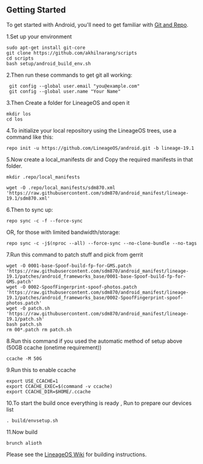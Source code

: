 Getting Started
---------------

To get started with Android, you'll need to get
familiar with [Git and Repo](https://source.android.com/source/using-repo.html).

1.Set up your environment

    sudo apt-get install git-core
    git clone https://github.com/akhilnarang/scripts
    cd scripts
    bash setup/android_build_env.sh

2.Then run these commands to get git all working:

     git config --global user.email "you@example.com"
     git config --global user.name "Your Name"

3.Then Create a folder for LineageOS and open it

    mkdir los
    cd los

4.To initialize your local repository using the LineageOS trees, use a command like this:

    repo init -u https://github.com/LineageOS/android.git -b lineage-19.1
     

5.Now create a local_manifests dir and Copy the required manifests in that folder.

    mkdir .repo/local_manifests

    wget -O .repo/local_manifests/sdm870.xml 'https://raw.githubusercontent.com/sdm870/android_manifest/lineage-19.1/sdm870.xml'

6.Then to sync up:

    repo sync -c -f --force-sync

OR, for those with limited bandwidth/storage:

    repo sync -c -j$(nproc --all) --force-sync --no-clone-bundle --no-tags

7.Run this command to patch stuff and pick from gerrit

    wget -O 0001-base-Spoof-build-fp-for-GMS.patch 'https://raw.githubusercontent.com/sdm870/android_manifest/lineage-19.1/patches/android_frameworks_base/0001-base-Spoof-build-fp-for-GMS.patch'
    wget -O 0002-SpoofFingerprint-spoof-photos.patch 'https://raw.githubusercontent.com/sdm870/android_manifest/lineage-19.1/patches/android_frameworks_base/0002-SpoofFingerprint-spoof-photos.patch'
    wget -O patch.sh 'https://raw.githubusercontent.com/sdm870/android_manifest/lineage-19.1/patch.sh'
    bash patch.sh
    rm 00*.patch rm patch.sh

8.Run this command if you used the automatic method of setup above (50GB ccache (onetime requirement))

    ccache -M 50G
    
9.Run this to enable ccache

    export USE_CCACHE=1
    export CCACHE_EXEC=$(command -v ccache)
    export CCACHE_DIR=$HOME/.ccache

10.To start the build once everything is ready , Run to prepare our devices list

    . build/envsetup.sh

11.Now build

    brunch alioth

Please see the [LineageOS Wiki](https://wiki.lineageos.org/) for building instructions.

